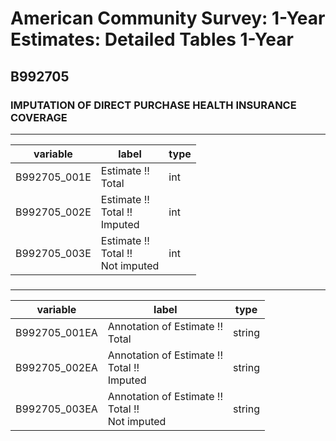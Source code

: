 # American Community Survey: 1-Year Estimates: Detailed Tables 1-Year

## B992705

### IMPUTATION OF DIRECT PURCHASE HEALTH INSURANCE COVERAGE

___

| variable | label | type |
| ----- | ----- | ----- |
| B992705_001E | Estimate !!<br>Total | int |
| B992705_002E | Estimate !!<br>Total !!<br>Imputed | int |
| B992705_003E | Estimate !!<br>Total !!<br>Not imputed | int |
### 

___

| variable | label | type |
| ----- | ----- | ----- |
| B992705_001EA | Annotation of Estimate !!<br>Total | string |
| B992705_002EA | Annotation of Estimate !!<br>Total !!<br>Imputed | string |
| B992705_003EA | Annotation of Estimate !!<br>Total !!<br>Not imputed | string |

